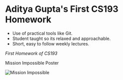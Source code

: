 # Aditya Gupta's First CS193 Homework
- Use of practical tools like Git.
- Student taught so its relaxed and approachable.
- Short, easy to follow weekly lectures.

_First Homework of CS193_

Mission Impossible Poster

![Mission Impossible](https://encrypted-tbn1.gstatic.com/images?q=tbn:ANd9GcS9ZaOEXjFNO-srX5kz05It0lol043jFUMZQ6ufhiWL8g3VU7kM)
